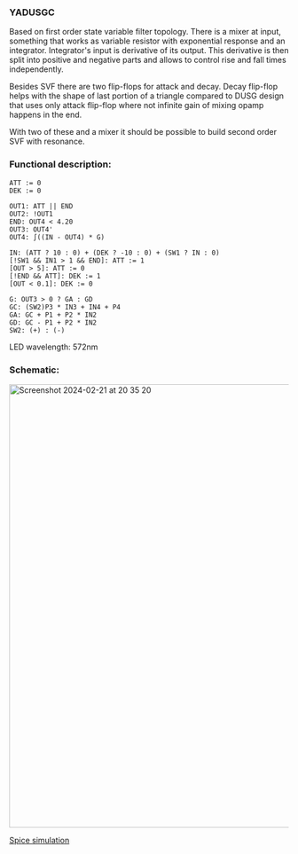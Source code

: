 ### YADUSGC
Based on first order state variable filter topology. There is a mixer at input, something that works as variable resistor with exponential response and an integrator. Integrator's input is derivative of its output. This derivative is then split into positive and negative parts and allows to control rise and fall times independently.

Besides SVF there are two flip-flops for attack and decay. Decay flip-flop helps with the shape of last portion of a triangle compared to DUSG design that uses only attack flip-flop where not infinite gain of mixing opamp happens in the end.

With two of these and a mixer it should be possible to build second order SVF with resonance.

### Functional description:
```
ATT := 0
DEK := 0

OUT1: ATT || END
OUT2: !OUT1
END: OUT4 < 4.20
OUT3: OUT4'
OUT4: ∫((IN - OUT4) * G)

IN: (ATT ? 10 : 0) + (DEK ? -10 : 0) + (SW1 ? IN : 0)
[!SW1 && IN1 > 1 && END]: ATT := 1
[OUT > 5]: ATT := 0
[!END && ATT]: DEK := 1
[OUT < 0.1]: DEK := 0

G: OUT3 > 0 ? GA : GD
GC: (SW2)P3 * IN3 + IN4 + P4
GA: GC + P1 + P2 * IN2
GD: GC - P1 + P2 * IN2
SW2: (+) : (-)

```
LED wavelength: 572nm

### Schematic:
<img width="800" alt="Screenshot 2024-02-21 at 20 35 20" src="https://github.com/P0ed/5Y-Mission/assets/5844101/da8bdf91-d95c-40e5-b945-ff0277825f57">

[Spice simulation](Function.asc)
